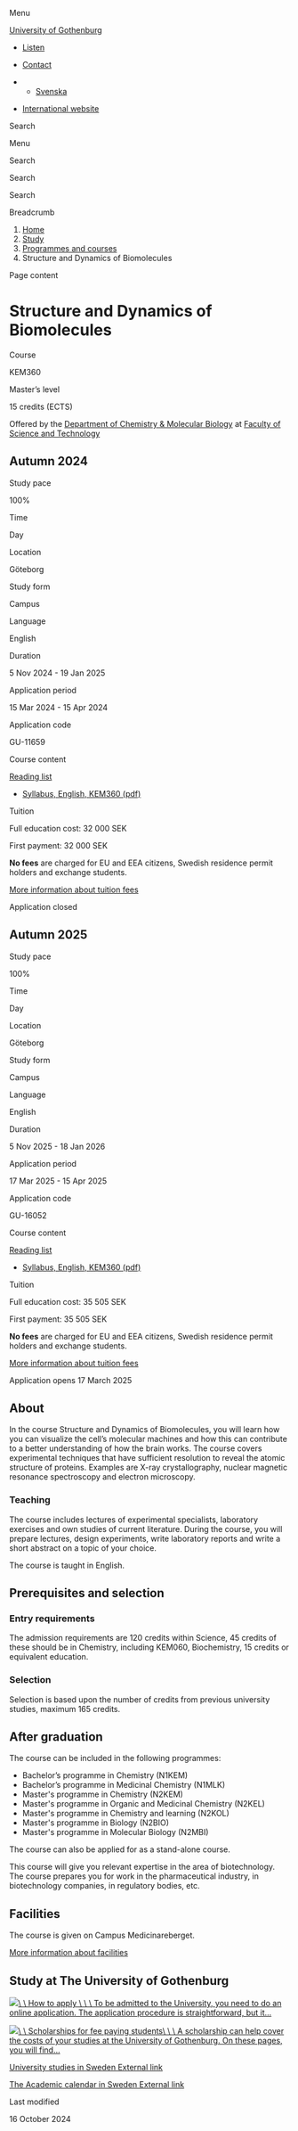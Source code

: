 Menu

[University of Gothenburg](/en)

- [Listen](//app-eu.readspeaker.com/cgi-bin/rsent?customerid=9467&lang=en_uk&readclass=region--content&url=https%3A%2F%2Fwww.gu.se%2Fen%2Fstudy-gothenburg%2Fstructure-and-dynamics-of-biomolecules-kem360 "Listen with ReadSpeaker")

- [Contact](/en/contact)

- - [Svenska](/studera/hitta-utbildning/biomolekylers-struktur-och-dynamik-kem360)
- [International website](/en/study-gothenburg/structure-and-dynamics-of-biomolecules-kem360)

Search


Menu


Search


Search

Search

Breadcrumb

1. [Home](/en)
2. [Study](/en/study-in-gothenburg)
3. [Programmes and courses](/en/study-in-gothenburg/study-options)
4. Structure and Dynamics of Biomolecules


Page content

# Structure and Dynamics of Biomolecules

Course


KEM360


Master’s level



15 credits (ECTS)



Offered by the
[Department of Chemistry & Molecular Biology](https://www.gu.se/en/chemistry-molecular-biology)
at
[Faculty of Science and Technology](https://www.gu.se/en/science-and-technology)

## Autumn 2024

Study pace


100%

Time


Day

Location


Göteborg

Study form


Campus

Language


English

Duration


5 Nov 2024
\- 19 Jan 2025

Application period


15 Mar 2024
\- 15 Apr 2024

Application code


GU-11659

Course content


[Reading list](/en/study-gothenburg/structure-and-dynamics-of-biomolecules-kem360/reading-list/68f4f48b-6062-11ef-be09-fe51c2884131)

- [Syllabus, English, KEM360 (pdf)](https://kursplaner.gu.se/pdf/kurs/en/KEM360)


Tuition


Full education cost: 32 000 SEK

First payment: 32 000 SEK

**No fees** are charged for EU and EEA citizens, Swedish residence permit holders and exchange students.

[More information about tuition fees](https://www.gu.se/en/study-in-gothenburg/apply/tuition-fees)

Application closed


## Autumn 2025

Study pace


100%

Time


Day

Location


Göteborg

Study form


Campus

Language


English

Duration


5 Nov 2025
\- 18 Jan 2026

Application period


17 Mar 2025
\- 15 Apr 2025

Application code


GU-16052

Course content


[Reading list](/en/study-gothenburg/structure-and-dynamics-of-biomolecules-kem360/reading-list/68f4f48b-6062-11ef-be09-fe51c2884131)

- [Syllabus, English, KEM360 (pdf)](https://kursplaner.gu.se/pdf/kurs/en/KEM360)


Tuition


Full education cost: 35 505 SEK

First payment: 35 505 SEK

**No fees** are charged for EU and EEA citizens, Swedish residence permit holders and exchange students.

[More information about tuition fees](https://www.gu.se/en/study-in-gothenburg/apply/tuition-fees)

Application opens 17 March 2025


## About

In the course Structure and Dynamics of Biomolecules, you will learn how you can visualize the cell’s molecular machines and how this can contribute to a better understanding of how the brain works. The course covers experimental techniques that have sufficient resolution to reveal the atomic structure of proteins. Examples are X-ray crystallography, nuclear magnetic resonance spectroscopy and electron microscopy.

### Teaching

The course includes lectures of experimental specialists, laboratory exercises and own studies of current literature. During the course, you will prepare lectures, design experiments, write laboratory reports and write a short abstract on a topic of your choice.

The course is taught in English.

## Prerequisites and selection

### Entry requirements

The admission requirements are 120 credits within Science, 45 credits of these should be in Chemistry, including KEM060, Biochemistry, 15 credits or equivalent education.

### Selection

Selection is based upon the number of credits from previous university studies, maximum 165 credits.

## After graduation

The course can be included in the following programmes:

- Bachelor’s programme in Chemistry (N1KEM)
- Bachelor’s programme in Medicinal Chemistry (N1MLK)
- Master's programme in Chemistry (N2KEM)
- Master's programme in Organic and Medicinal Chemistry (N2KEL)
- Master's programme in Chemistry and learning (N2KOL)
- Master's programme in Biology (N2BIO)
- Master's programme in Molecular Biology (N2MBI)

The course can also be applied for as a stand-alone course.

This course will give you relevant expertise in the area of biotechnology. The course prepares you for work in the pharmaceutical industry, in biotechnology companies, in regulatory bodies, etc.

## Facilities

The course is given on Campus Medicinareberget.

[More information about facilities](https://www.gu.se/en/study-gothenburg/campus-medicinareberget)

## Study at The University of Gothenburg

[![](/sites/default/files/dynamic-image/dynamic_image_2188_218/public/2020-03/cytonn-photography-ZJEKICY5EXY-unsplash.jpg?media_id=2553&width=1904&height=208)\\
\\
How to apply \\
\\
\\
To be admitted to the University, you need to do an online application. The application procedure is straightforward, but it…](/en/study-in-gothenburg/apply)

[![](/sites/default/files/dynamic-image/dynamic_image_2188_218/public/2024-01/GU-7.jpg?media_id=95188&width=1904&height=208)\\
\\
Scholarships for fee paying students\\
\\
\\
A scholarship can help cover the costs of your studies at the University of Gothenburg. On these pages, you will find…](/en/study-in-gothenburg/apply/scholarships-for-fee-paying-students)

[University studies in Sweden External link](https://www.gu.se/en/study-in-gothenburg/before-you-arrive/university-studies-in-sweden "External link")

[The Academic calendar in Sweden External link](https://www.gu.se/en/study-in-gothenburg/when-you-are-here/academic-calendar "External link")

Last modified


16 October 2024